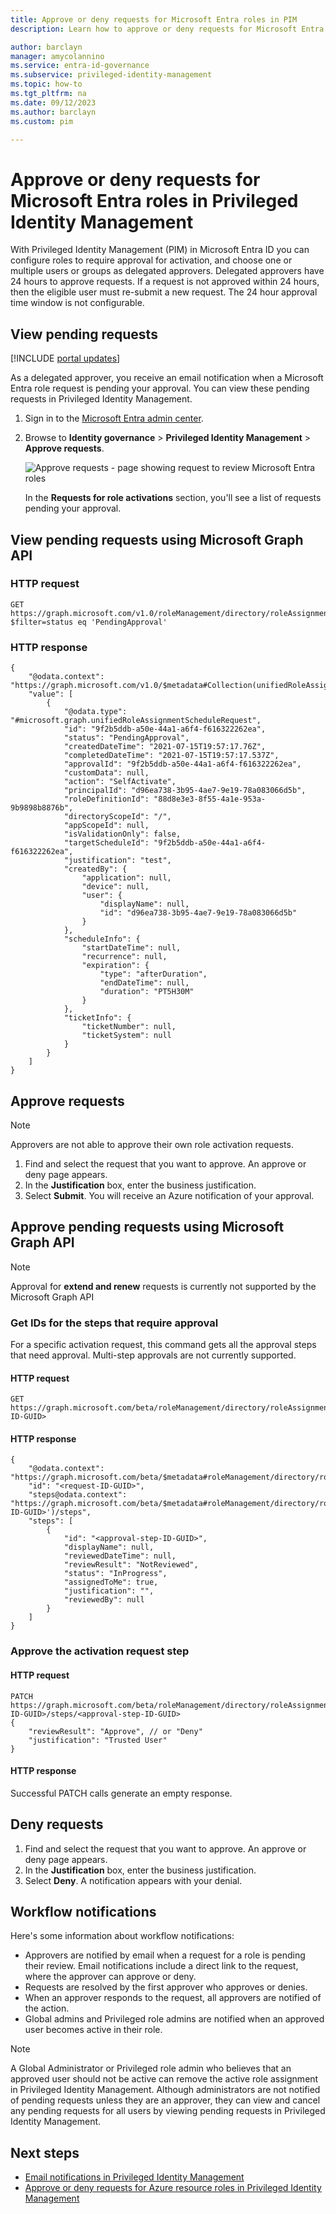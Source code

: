 ```yaml
---
title: Approve or deny requests for Microsoft Entra roles in PIM
description: Learn how to approve or deny requests for Microsoft Entra roles in Privileged Identity Management (PIM).

author: barclayn
manager: amycolannino
ms.service: entra-id-governance
ms.subservice: privileged-identity-management
ms.topic: how-to
ms.tgt_pltfrm: na
ms.date: 09/12/2023
ms.author: barclayn
ms.custom: pim

---
```


# Approve or deny requests for Microsoft Entra roles in Privileged Identity Management

With Privileged Identity Management (PIM) in Microsoft Entra ID you can configure roles to require approval for activation, and choose one or multiple users or groups as delegated approvers. Delegated approvers have 24 hours to approve requests. If a request is not approved within 24 hours, then the eligible user must re-submit a new request. The 24 hour approval time window is not configurable.



## View pending requests

[!INCLUDE [portal updates](~/includes/portal-update.md)]

As a delegated approver, you receive an email notification when a Microsoft Entra role request is pending your approval. You can view these pending requests in Privileged Identity Management.

1. Sign in to the [Microsoft Entra admin center](https://entra.microsoft.com).

1. Browse to **Identity governance** > **Privileged Identity Management** > **Approve requests**.

    ![Approve requests - page showing request to review Microsoft Entra roles](./media/azure-ad-pim-approval-workflow/resources-approve-pane.png)

    In the **Requests for role activations** section, you'll see a list of requests pending your approval.

## View pending requests using Microsoft Graph API

### HTTP request

````HTTP
GET https://graph.microsoft.com/v1.0/roleManagement/directory/roleAssignmentScheduleRequests/filterByCurrentUser(on='approver')?$filter=status eq 'PendingApproval' 
````

### HTTP response

````HTTP
{ 
    "@odata.context": "https://graph.microsoft.com/v1.0/$metadata#Collection(unifiedRoleAssignmentScheduleRequest)", 
    "value": [ 
        { 
            "@odata.type": "#microsoft.graph.unifiedRoleAssignmentScheduleRequest", 
            "id": "9f2b5ddb-a50e-44a1-a6f4-f616322262ea", 
            "status": "PendingApproval", 
            "createdDateTime": "2021-07-15T19:57:17.76Z", 
            "completedDateTime": "2021-07-15T19:57:17.537Z", 
            "approvalId": "9f2b5ddb-a50e-44a1-a6f4-f616322262ea", 
            "customData": null, 
            "action": "SelfActivate", 
            "principalId": "d96ea738-3b95-4ae7-9e19-78a083066d5b", 
            "roleDefinitionId": "88d8e3e3-8f55-4a1e-953a-9b9898b8876b", 
            "directoryScopeId": "/", 
            "appScopeId": null, 
            "isValidationOnly": false, 
            "targetScheduleId": "9f2b5ddb-a50e-44a1-a6f4-f616322262ea", 
            "justification": "test", 
            "createdBy": { 
                "application": null, 
                "device": null, 
                "user": { 
                    "displayName": null, 
                    "id": "d96ea738-3b95-4ae7-9e19-78a083066d5b" 
                } 
            }, 
            "scheduleInfo": { 
                "startDateTime": null, 
                "recurrence": null, 
                "expiration": { 
                    "type": "afterDuration", 
                    "endDateTime": null, 
                    "duration": "PT5H30M" 
                } 
            }, 
            "ticketInfo": { 
                "ticketNumber": null, 
                "ticketSystem": null 
            } 
        } 
    ] 
} 
````

## Approve requests

>[!NOTE]
>Approvers are not able to approve their own role activation requests.

 1. Find and select the request that you want to approve. An approve or deny page appears.
 2. In the **Justification** box, enter the business justification.
 3. Select **Submit**. You will receive an Azure notification of your approval.

## Approve pending requests using Microsoft Graph API

>[!NOTE]
> Approval for **extend and renew** requests is currently not supported by the Microsoft Graph API

### Get IDs for the steps that require approval

For a specific activation request, this command gets all the approval steps that need approval. Multi-step approvals are not currently supported.

#### HTTP request

````HTTP
GET https://graph.microsoft.com/beta/roleManagement/directory/roleAssignmentApprovals/<request-ID-GUID> 
````

#### HTTP response

````HTTP
{ 
    "@odata.context": "https://graph.microsoft.com/beta/$metadata#roleManagement/directory/roleAssignmentApprovals/$entity", 
    "id": "<request-ID-GUID>",
    "steps@odata.context": "https://graph.microsoft.com/beta/$metadata#roleManagement/directory/roleAssignmentApprovals('<request-ID-GUID>')/steps", 
    "steps": [ 
        { 
            "id": "<approval-step-ID-GUID>", 
            "displayName": null, 
            "reviewedDateTime": null, 
            "reviewResult": "NotReviewed", 
            "status": "InProgress", 
            "assignedToMe": true, 
            "justification": "", 
            "reviewedBy": null 
        } 
    ] 
} 
````

### Approve the activation request step

#### HTTP request

````HTTP
PATCH 
https://graph.microsoft.com/beta/roleManagement/directory/roleAssignmentApprovals/<request-ID-GUID>/steps/<approval-step-ID-GUID> 
{ 
    "reviewResult": "Approve", // or "Deny"
    "justification": "Trusted User" 
} 
 ````

#### HTTP response

Successful PATCH calls generate an empty response.

## Deny requests

 1. Find and select the request that you want to approve. An approve or deny page appears.
 2. In the **Justification** box, enter the business justification.
 3. Select **Deny**. A notification appears with your denial.

## Workflow notifications

Here's some information about workflow notifications:

- Approvers are notified by email when a request for a role is pending their review. Email notifications include a direct link to the request, where the approver can approve or deny.
- Requests are resolved by the first approver who approves or denies.
- When an approver responds to the request, all approvers are notified of the action.
- Global admins and Privileged role admins are notified when an approved user becomes active in their role.

>[!NOTE]
>A Global Administrator or Privileged role admin who believes that an approved user should not be active can remove the active role assignment in Privileged Identity Management. Although administrators are not notified of pending requests unless they are an approver, they can view and cancel any pending requests for all users by viewing pending requests in Privileged Identity Management.

## Next steps

- [Email notifications in Privileged Identity Management](pim-email-notifications.md)
- [Approve or deny requests for Azure resource roles in Privileged Identity Management](pim-resource-roles-approval-workflow.md)
